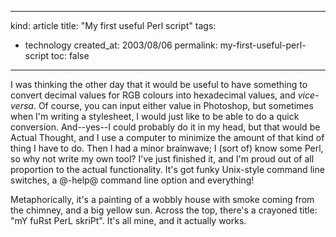 -----
kind: article
title: "My first useful Perl script"
tags:
- technology
created_at: 2003/08/06
permalink: my-first-useful-perl-script
toc: false
-----

<p>I was thinking the other day that it would be useful to have something to convert decimal values for RGB colours into hexadecimal values, and <em>vice-versa</em>. Of course, you can input either value in Photoshop, but sometimes when I'm writing a stylesheet, I would just like to be able to do a quick conversion. And--yes--I could probably do it in my head, but that would be Actual Thought, and I use a computer to minimize the amount of that kind of thing I have to do. Then I had a minor brainwave; I (sort of) know some Perl, so why not write my own tool? I've just finished it, and I'm proud out of all proportion to the actual functionality. It's got funky Unix-style command line switches, a @-help@ command line option and everything!</p>

<p>Metaphorically, it's a painting of a wobbly house with smoke coming from the chimney, and a big yellow sun. Across the top, there's a crayoned title: "mY fuRst PerL skriPt". It's all mine, and it actually works.</p>


